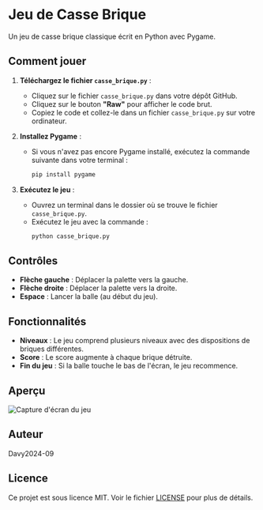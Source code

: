 # Jeu de Casse Brique

Un jeu de casse brique classique écrit en Python avec Pygame.

## Comment jouer

1. **Téléchargez le fichier `casse_brique.py`** :
   - Cliquez sur le fichier `casse_brique.py` dans votre dépôt GitHub.
   - Cliquez sur le bouton **"Raw"** pour afficher le code brut.
   - Copiez le code et collez-le dans un fichier `casse_brique.py` sur votre ordinateur.

2. **Installez Pygame** :
   - Si vous n'avez pas encore Pygame installé, exécutez la commande suivante dans votre terminal :
     ```sh
     pip install pygame
     ```

3. **Exécutez le jeu** :
   - Ouvrez un terminal dans le dossier où se trouve le fichier `casse_brique.py`.
   - Exécutez le jeu avec la commande :
     ```sh
     python casse_brique.py
     ```

## Contrôles

- **Flèche gauche** : Déplacer la palette vers la gauche.
- **Flèche droite** : Déplacer la palette vers la droite.
- **Espace** : Lancer la balle (au début du jeu).

## Fonctionnalités

- **Niveaux** : Le jeu comprend plusieurs niveaux avec des dispositions de briques différentes.
- **Score** : Le score augmente à chaque brique détruite.
- **Fin du jeu** : Si la balle touche le bas de l'écran, le jeu recommence.

## Aperçu

![Capture d'écran du jeu](screenshot.png)

## Auteur

Davy2024-09

## Licence

Ce projet est sous licence MIT. Voir le fichier [LICENSE](LICENSE) pour plus de détails.
